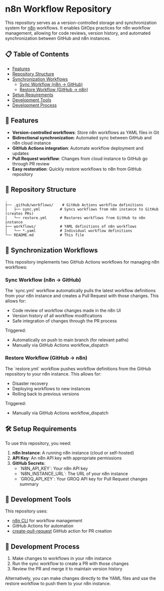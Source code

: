 # n8n Workflow Repository

This repository serves as a version-controlled storage and synchronization system for [n8n](https://n8n.io/) workflows. It enables GitOps practices for n8n workflow management, allowing for code reviews, version history, and automated synchronization between GitHub and n8n instances.

## 📋 Table of Contents

- [Features](#-features)
- [Repository Structure](#-repository-structure)
- [Synchronization Workflows](#-synchronization-workflows)
  - [Sync Workflow (n8n → GitHub)](#sync-workflow-n8n--github)
  - [Restore Workflow (GitHub → n8n)](#restore-workflow-github--n8n)
- [Setup Requirements](#️-setup-requirements)
- [Development Tools](#-development-tools)
- [Development Process](#-development-process)

## 🚀 Features

- **Version-controlled workflows**: Store n8n workflows as YAML files in Git
- **Bidirectional synchronization**: Automated sync between GitHub and n8n cloud instance
- **GitHub Actions integration**: Automate workflow deployment and updates
- **Pull Request workflow**: Changes from cloud instance to GitHub go through PR review
- **Easy restoration**: Quickly restore workflows to n8n from GitHub repository

## 📂 Repository Structure

```
.
├── .github/workflows/    # GitHub Actions workflow definitions
│   ├── sync.yml         # Syncs workflows from n8n instance to GitHub (creates PRs)
│   └── restore.yml      # Restores workflows from GitHub to n8n instance
├── workflows/           # YAML definitions of n8n workflows
│   └── *.yaml           # Individual workflow definitions
└── README.md            # This file
```

## 🔄 Synchronization Workflows

This repository implements two GitHub Actions workflows for managing n8n workflows:

### Sync Workflow (n8n → GitHub)

The \`sync.yml\` workflow automatically pulls the latest workflow definitions from your n8n instance and creates a Pull Request with those changes. This allows for:

- Code review of workflow changes made in the n8n UI
- Version history of all workflow modifications
- Safe integration of changes through the PR process

Triggered:

- Automatically on push to main branch (for relevant paths)
- Manually via GitHub Actions workflow_dispatch

### Restore Workflow (GitHub → n8n)

The \`restore.yml\` workflow pushes workflow definitions from the GitHub repository to your n8n instance. This allows for:

- Disaster recovery
- Deploying workflows to new instances
- Rolling back to previous versions

Triggered:

- Manually via GitHub Actions workflow_dispatch

## 🛠️ Setup Requirements

To use this repository, you need:

1. **n8n Instance**: A running n8n instance (cloud or self-hosted)
2. **API Key**: An n8n API key with appropriate permissions
3. **GitHub Secrets**:
   - \`N8N_API_KEY\`: Your n8n API key
   - \`N8N_INSTANCE_URL\`: The URL of your n8n instance
   - \`GROQ_API_KEY\`: Your GROQ API key for Pull Request changes summary

## 🧰 Development Tools

This repository uses:

- [n8n CLI](https://github.com/edenreich/n8n-cli) for workflow management
- GitHub Actions for automation
- [create-pull-request](https://github.com/peter-evans/create-pull-request) GitHub action for PR creation

## 🤝 Development Process

1. Make changes to workflows in your n8n instance
2. Run the sync workflow to create a PR with those changes
3. Review the PR and merge it to maintain version history

Alternatively, you can make changes directly to the YAML files and use the restore workflow to push them to your n8n instance.
